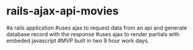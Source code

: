 # rails-ajax-api-movies
#a rails application
#uses ajax to request data from an api and generate database record with the response
#uses ajax to render partials with embeded javascript
#MVP built in two 9 hour work days.

